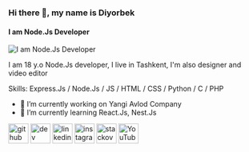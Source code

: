### Hi there 👋, my name is Diyorbek
#### I am Node.Js Developer
![I am Node.Js Developer]([https://media-exp2.licdn.com/dms/image/C4D16AQHMrwFfHiOlyA/profile-displaybackgroundimage-shrink_350_1400/0/1650543345120?e=1662595200&v=beta&t=CNTy6aBPSBGj3tVCVKFItTISe_a2lEjT0MEqzyqiSr4](https://www.linkedin.com/in/diyorbek-ermamatov-880b41219/overlay/background-image/)](https://media.licdn.com/dms/image/D4D16AQHKw5wZ_JIVWQ/profile-displaybackgroundimage-shrink_350_1400/0/1692792702066?e=1703721600&v=beta&t=Te01MXdtaIVmgQ5G3ku071u901LurLEvLHIZbTV77Oo))

I am 18 y.o Node.Js developer, I live in Tashkent, I'm also designer and video editor

Skills: Express.Js / Node.Js / JS / HTML / CSS / Python / C / PHP 

- 🔭 I’m currently working on Yangi Avlod Company 
- 🌱 I’m currently learning React.Js, Nest.Js 


[<img src='https://cdn.jsdelivr.net/npm/simple-icons@3.0.1/icons/github.svg' alt='github' height='40'>](https://github.com/DiyorbekUz)  [<img src='https://cdn.jsdelivr.net/npm/simple-icons@3.0.1/icons/dev-dot-to.svg' alt='dev' height='40'>](https://dev.to/DiyorbekUz)  [<img src='https://cdn.jsdelivr.net/npm/simple-icons@3.0.1/icons/linkedin.svg' alt='linkedin' height='40'>](https://www.linkedin.com/in/https://www.linkedin.com/in/diyorbek-ermamatov-880b41219//)  [<img src='https://cdn.jsdelivr.net/npm/simple-icons@3.0.1/icons/instagram.svg' alt='instagram' height='40'>](https://www.instagram.com/_diyor.dee/)  [<img src='https://cdn.jsdelivr.net/npm/simple-icons@3.0.1/icons/stackoverflow.svg' alt='stackoverflow' height='40'>](https://stackoverflow.com/users/16946108)  [<img src='https://cdn.jsdelivr.net/npm/simple-icons@3.0.1/icons/youtube.svg' alt='YouTube' height='40'>](https://www.youtube.com/channel/UCGEjB4pPmnZVWJqgR_3dDjw)  

